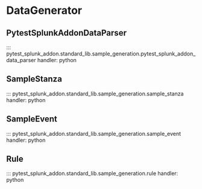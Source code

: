 # DataGenerator

## PytestSplunkAddonDataParser

::: pytest_splunk_addon.standard_lib.sample_generation.pytest_splunk_addon_data_parser
    handler: python

## SampleStanza

::: pytest_splunk_addon.standard_lib.sample_generation.sample_stanza
    handler: python


## SampleEvent

::: pytest_splunk_addon.standard_lib.sample_generation.sample_event
    handler: python


## Rule

::: pytest_splunk_addon.standard_lib.sample_generation.rule
    handler: python
